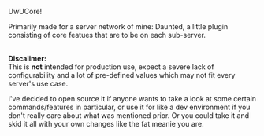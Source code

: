 UwUCore!

Primarily made for a server network of mine: Daunted, a little plugin consisting of core featues that are to be on each sub-server.

<br/>**Discalimer:**<br/>
This is **not** intended for production use, expect a severe lack of configurability and a lot of pre-defined values which may not fit every server's use case.

I've decided to open source it if anyone wants to take a look at some certain commands/features in particular, or use it for like a dev environment if you don't really care about what was mentioned prior. Or you could take it and skid it all with your own changes like the fat meanie you are.
